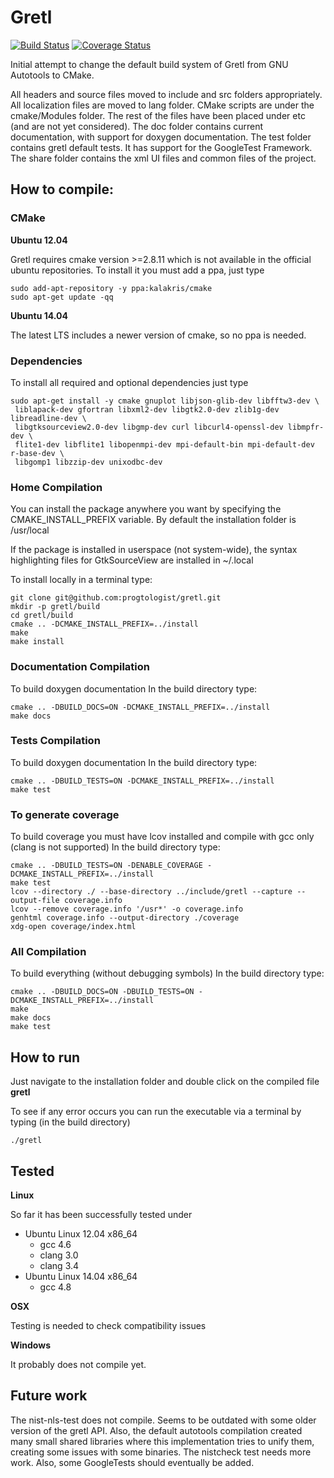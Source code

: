# Gretl

[![Build Status](https://travis-ci.org/progtologist/gretl.svg?branch=master)](https://travis-ci.org/progtologist/gretl)
[![Coverage Status](https://coveralls.io/repos/progtologist/gretl/badge.svg?branch=master)](https://coveralls.io/r/progtologist/gretl?branch=master)

Initial attempt to change the default build system of Gretl from GNU Autotools to CMake.

All headers and source files moved to include and src folders appropriately.
All localization files are moved to lang folder. 
CMake scripts are under the cmake/Modules folder.
The rest of the files have been placed under etc (and are not yet considered).
The doc folder contains current documentation, with support for doxygen documentation.
The test folder contains gretl default tests. It has support for the GoogleTest Framework.
The share folder contains the xml UI files and common files of the project.

## How to compile:

### CMake

**Ubuntu 12.04**

 Gretl requires cmake version >=2.8.11 which is not available in the official ubuntu repositories.
To install it you must add a ppa, just type
```Shell
sudo add-apt-repository -y ppa:kalakris/cmake
sudo apt-get update -qq
```

**Ubuntu 14.04**

 The latest LTS includes a newer version of cmake, so no ppa is needed. 

### Dependencies

To install all required and optional dependencies just type
```Shell
sudo apt-get install -y cmake gnuplot libjson-glib-dev libfftw3-dev \
 liblapack-dev gfortran libxml2-dev libgtk2.0-dev zlib1g-dev libreadline-dev \
 libgtksourceview2.0-dev libgmp-dev curl libcurl4-openssl-dev libmpfr-dev \
 flite1-dev libflite1 libopenmpi-dev mpi-default-bin mpi-default-dev r-base-dev \
 libgomp1 libzzip-dev unixodbc-dev
```

### Home Compilation

You can install the package anywhere you want by specifying the CMAKE_INSTALL_PREFIX variable. By default the installation folder is /usr/local

If the package is installed in userspace (not system-wide), the syntax highlighting files for GtkSourceView are installed in ~/.local

To install locally in a terminal type:
```Shell
git clone git@github.com:progtologist/gretl.git
mkdir -p gretl/build
cd gretl/build
cmake .. -DCMAKE_INSTALL_PREFIX=../install
make
make install
```

### Documentation Compilation

To build doxygen documentation
In the build directory type:
```Shell
cmake .. -DBUILD_DOCS=ON -DCMAKE_INSTALL_PREFIX=../install
make docs
```

### Tests Compilation

To build doxygen documentation
In the build directory type:
```Shell
cmake .. -DBUILD_TESTS=ON -DCMAKE_INSTALL_PREFIX=../install
make test
```

### To generate coverage

To build coverage you must have lcov installed and compile with gcc only (clang is not supported)
In the build directory type:
```Shell
cmake .. -DBUILD_TESTS=ON -DENABLE_COVERAGE -DCMAKE_INSTALL_PREFIX=../install
make test
lcov --directory ./ --base-directory ../include/gretl --capture --output-file coverage.info
lcov --remove coverage.info '/usr*' -o coverage.info
genhtml coverage.info --output-directory ./coverage
xdg-open coverage/index.html
```

### All Compilation

To build everything (without debugging symbols)
In the build directory type:
```Shell
cmake .. -DBUILD_DOCS=ON -DBUILD_TESTS=ON -DCMAKE_INSTALL_PREFIX=../install
make
make docs
make test
```

## How to run

Just navigate to the installation folder and double click on the compiled file **gretl**

To see if any error occurs you can run the executable via a terminal by typing (in the build directory)
```Shell
./gretl
```

## Tested

**Linux**

So far it has been successfully tested under
 - Ubuntu Linux 12.04 x86_64
   - gcc 4.6
   - clang 3.0
   - clang 3.4
 - Ubuntu Linux 14.04 x86_64
   - gcc 4.8

**OSX**

Testing is needed to check compatibility issues

**Windows**

It probably does not compile yet.

## Future work

The nist-nls-test does not compile. Seems to be outdated with some older version of the gretl API. Also, the default autotools compilation created many small shared libraries where this implementation tries to unify them, creating some issues with some binaries. The nistcheck test needs more work. Also, some GoogleTests should eventually be added.